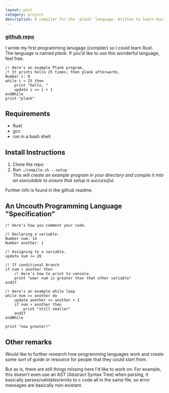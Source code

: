 ```yaml
---
layout: post
category: project
description: A compiler for the 'plank' language. Written to learn Rust.
---
```


### <ins>[github repo](https://github.com/coreyp7/compiler-in-Rust)</ins>

I wrote my first programming lanugage (compiler) so I could learn Rust. <br>
The language is named *plank*.
If you'd like to use this wonderful language, feel free. 
```
/! Here's an example Plank program.
/! It prints hello 25 times; then plank afterwards.
Number i: 0
while i < 25 then
    print "hello, "
    update i <= i + 1
endWhile
print "plank"
```

## Requirements
- Rust
- gcc
- run in a bash shell

## Install Instructions
1. Clone the repo
2. Run `./compile.sh --setup` <br>
*This will create an example program in your directory and compile it into an executable to ensure that setup is successful.* <br>

Further info is found in the github readme.

## An Uncouth Programming Language "Specification"
```
/! Here's how you comment your code.

/! Declaring a variable.
Number num: 14
Number another: 1

/! Assigning to a variable.
update num <= 26

/! If conditional branch
if num > another then
    /! Here's how to print to console.
    print "wow! num is greater than that other variable"
endIf

/! Here's an example while loop
while num >= another do
    update another <= another + 1
    if num > another then
        print "still smaller"
    endIf
endWhile

print "now greater!"
```

## Other remarks
Would like to further research how programming languages work and create some sort of guide or resource for people that they could start from.

But as is, there are still things missing here I'd like to work on. For example, this doesn't even use an AST (Abstract Syntax Tree) when parsing, it basically parses/validates/emits to c code all in the same file, so error messages are basically non-existant.
